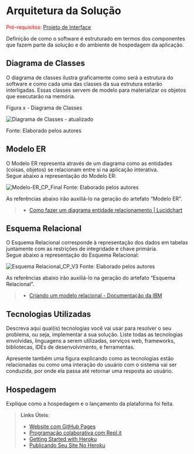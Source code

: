 # Arquitetura da Solução

<span style="color:red">Pré-requisitos: <a href="3-Projeto de Interface.md"> Projeto de Interface</a></span>

Definição de como o software é estruturado em termos dos componentes que fazem parte da solução e do ambiente de hospedagem da aplicação.

## Diagrama de Classes

O diagrama de classes ilustra graficamente como será a estrutura do software e como cada uma das classes da sua estrutura estarão interligadas. Essas classes servem de modelo para materializar os objetos que executarão na memória.

Figura x - Diagrama de Classes

![Diagrama de Classes - atualizado](https://user-images.githubusercontent.com/89617881/162593374-e77bbf5e-ce22-4485-8219-a2178ed56ff3.png)

Fonte: Elaborado pelos autores


## Modelo ER

O Modelo ER representa através de um diagrama como as entidades (coisas, objetos) se relacionam entre si na aplicação interativa.<br/> Segue abaixo a representação do Modelo ER:

![Modelo-ER_CP_Final](https://user-images.githubusercontent.com/90981080/161646512-76647b49-b9a2-4292-9402-9edfeb7b05b9.png)
Fonte: Elaborado pelos autores

As referências abaixo irão auxiliá-lo na geração do artefato “Modelo ER”.

> - [Como fazer um diagrama entidade relacionamento | Lucidchart](https://www.lucidchart.com/pages/pt/como-fazer-um-diagrama-entidade-relacionamento)

## Esquema Relacional

O Esquema Relacional corresponde à representação dos dados em tabelas juntamente com as restrições de integridade e chave primária.<br/> Segue abaixo a representação do Esquema Relacional:

![Esquema Relacional_CP_V3](https://user-images.githubusercontent.com/90981080/162585971-a5d2da75-cde9-4065-8896-de632dedae69.png)
 Fonte: Elaborado pelos autores

As referências abaixo irão auxiliá-lo na geração do artefato “Esquema Relacional”.

> - [Criando um modelo relacional - Documentação da IBM](https://www.ibm.com/docs/pt-br/cognos-analytics/10.2.2?topic=designer-creating-relational-model)

## Tecnologias Utilizadas

Descreva aqui qual(is) tecnologias você vai usar para resolver o seu problema, ou seja, implementar a sua solução. Liste todas as tecnologias envolvidas, linguagens a serem utilizadas, serviços web, frameworks, bibliotecas, IDEs de desenvolvimento, e ferramentas.

Apresente também uma figura explicando como as tecnologias estão relacionadas ou como uma interação do usuário com o sistema vai ser conduzida, por onde ela passa até retornar uma resposta ao usuário.

## Hospedagem

Explique como a hospedagem e o lançamento da plataforma foi feita.

> **Links Úteis**:
>
> - [Website com GitHub Pages](https://pages.github.com/)
> - [Programação colaborativa com Repl.it](https://repl.it/)
> - [Getting Started with Heroku](https://devcenter.heroku.com/start)
> - [Publicando Seu Site No Heroku](http://pythonclub.com.br/publicando-seu-hello-world-no-heroku.html)
